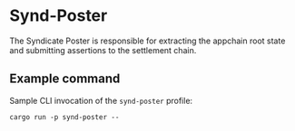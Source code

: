 # Synd-Poster

The Syndicate Poster is responsible for extracting the appchain root state and submitting assertions to the settlement chain.

## Example command

Sample CLI invocation of the `synd-poster` profile:

```
cargo run -p synd-poster --
```
